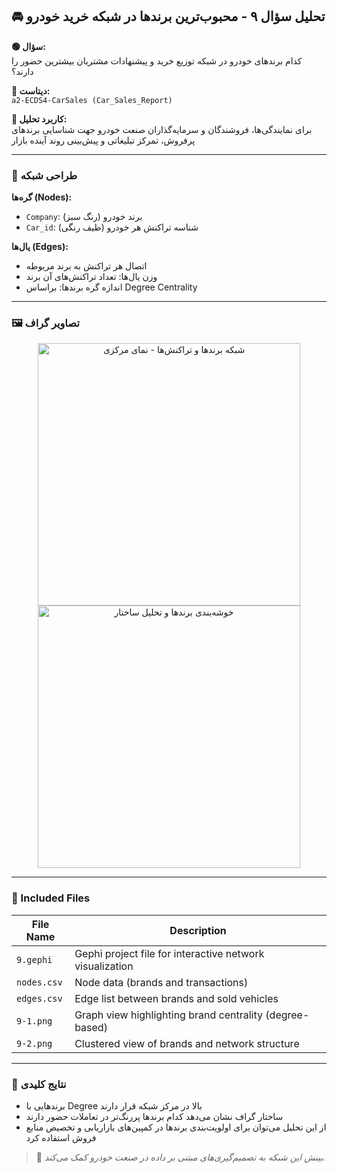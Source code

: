 ## 🚘 تحلیل سؤال ۹ - محبوب‌ترین برندها در شبکه خرید خودرو

**🟢 سؤال:**  
کدام برندهای خودرو در شبکه توزیع خرید و پیشنهادات مشتریان بیشترین حضور را دارند؟

**📂 دیتاست:**  
`a2-ECDS4-CarSales (Car_Sales_Report)`

**🎯 کاربرد تحلیل:**  
برای نمایندگی‌ها، فروشندگان و سرمایه‌گذاران صنعت خودرو جهت شناسایی برندهای پرفروش، تمرکز تبلیغاتی و پیش‌بینی روند آینده بازار

---

### 🧠 طراحی شبکه

**گره‌ها (Nodes):**
- `Company`: برند خودرو (رنگ سبز)
- `Car_id`: شناسه تراکنش هر خودرو (طیف رنگی)

**یال‌ها (Edges):**
- اتصال هر تراکنش به برند مربوطه
- وزن یال‌ها: تعداد تراکنش‌های آن برند
- اندازه گره برندها: براساس Degree Centrality

---

### 🖼️ تصاویر گراف

<div align="center">
  <img src="./9-1.png" width="420" title="شبکه برندها و تراکنش‌ها - نمای مرکزی">
  <img src="./9-2.png" width="420" title="خوشه‌بندی برندها و تحلیل ساختار">
</div>

---

### 📁 Included Files

| File Name     | Description                                               |
|---------------|-----------------------------------------------------------|
| `9.gephi`     | Gephi project file for interactive network visualization |
| `nodes.csv`   | Node data (brands and transactions)                       |
| `edges.csv`   | Edge list between brands and sold vehicles                |
| `9-1.png`     | Graph view highlighting brand centrality (degree-based)   |
| `9-2.png`     | Clustered view of brands and network structure            |

---

### 📝 نتایج کلیدی

- برندهایی با Degree بالا در مرکز شبکه قرار دارند
- ساختار گراف نشان می‌دهد کدام برندها پررنگ‌تر در تعاملات حضور دارند
- از این تحلیل می‌توان برای اولویت‌بندی برندها در کمپین‌های بازاریابی و تخصیص منابع فروش استفاده کرد

> 📌 *بینش این شبکه به تصمیم‌گیری‌های مبتنی بر داده در صنعت خودرو کمک می‌کند.*
